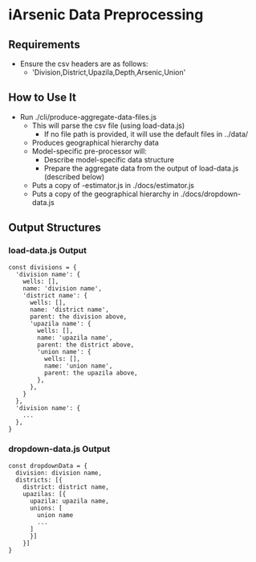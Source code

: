 # iArsenic Data Preprocessing

## Requirements

* Ensure the csv headers are as follows:
  * 'Division,District,Upazila,Depth,Arsenic,Union'

## How to Use It

* Run ./cli/produce-aggregate-data-files.js
  * This will parse the csv file (using load-data.js)
    * If no file path is provided, it will use the default files in ../data/
  * Produces geographical hierarchy data
  * Model-specific pre-processor will:
    * Describe model-specific data structure
    * Prepare the aggregate data from the output of load-data.js (described below)
  * Puts a copy of <modelid>-estimator.js in ./docs/estimator.js
  * Puts a copy of the geographical hierarchy in ./docs/dropdown-data.js

## Output Structures

### load-data.js Output

```
const divisions = {
  'division name': {
    wells: [],
    name: 'division name',
    'district name': {
      wells: [],
      name: 'district name',
      parent: the division above,
      'upazila name': {
        wells: [],
        name: 'upazila name',
        parent: the district above,
        'union name': {
          wells: [],
          name: 'union name',
          parent: the upazila above,
        },
      },
    }
  },
  'division name': {
    ...
  },
}
```

### dropdown-data.js Output

```
const dropdownData = {
  division: division name,
  districts: [{
    district: district name,
    upazilas: [{
      upazila: upazila name,
      unions: [
        union name
        ...
      ]
      }]
    }]
}
```
